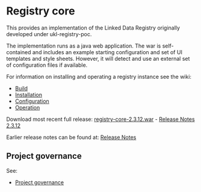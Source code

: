 # Registry core

This provides an implementation of the Linked Data Registry originally developed under ukl-registry-poc.

The implementation runs as a java web application.
The war is self-contained and includes an example starting configuration and set of UI templates and style sheets.
However, it will detect and use an external set of configuration files if available.

For information on installing and operating a registry instance see the wiki:
   * [Build](https://github.com/UKGovLD/registry-core/wiki/Build)
   * [Installation](https://github.com/UKGovLD/registry-core/wiki/Installation)
   * [Configuration](https://github.com/UKGovLD/registry-core/wiki/Configuration)
   * [Operation](https://github.com/UKGovLD/registry-core/wiki/Operation)
 
Download most recent full release: [registry-core-2.3.12.war](https://s3-eu-west-1.amazonaws.com/ukgovld/release/com/github/ukgovld/registry-core/2.3.12/registry-core-2.3.12.war) - 
[Release Notes 2.3.12](https://github.com/UKGovLD/registry-core/wiki/Release-2.3.12)

Earlier release notes can be found at: [Release Notes](https://github.com/UKGovLD/registry-core/wiki#release-notes)

## Project governance

See:
   * [Project governance](https://github.com/der/ukl-registry-poc/wiki/Project-Governance)
